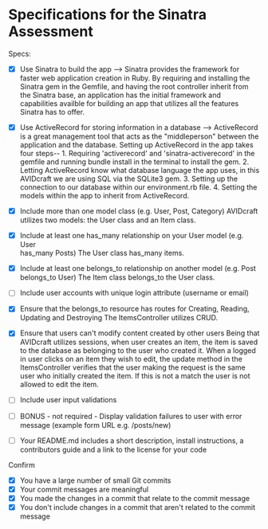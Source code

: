# Specifications for the Sinatra Assessment

Specs:
- [x] Use Sinatra to build the app
        --> Sinatra provides the framework for faster web application creation in Ruby. By requiring and installing the Sinatra gem in the Gemfile, and having the root controller inherit from the Sinatra base, an application has the initial framework and capabilities availble for building an app that utilizes all the features Sinatra has to offer.
- [X] Use ActiveRecord for storing information in a database
        --> ActiveRecord is a great management tool that acts as the "middleperson" between the application and the database. Setting up ActiveRecord in the app takes four steps-- 1. Requiring 'activerecord' and 'sinatra-activerecord' in the gemfile and running bundle install in the terminal to install the gem. 2. Letting ActiveRecord know what database language the app uses, in this AVIDcraft we are using SQL via the SQLite3 gem. 3. Setting up the connection to our database within our environment.rb file. 4. Setting the models within the app to inherit from ActiveRecord.
- [X] Include more than one model class (e.g. User, Post, Category)
        AVIDcraft utilizes two models: the User class and an Item class.
- [X] Include at least one has_many relationship on your User model (e.g. User  
has_many Posts)
        The User class has_many items.
- [X] Include at least one belongs_to relationship on another model (e.g. Post 
belongs_to User)
        The Item class belongs_to the User class.
- [ ] Include user accounts with unique login attribute (username or email)

- [x] Ensure that the belongs_to resource has routes for Creating, Reading, Updating and Destroying
        The ItemsController utilizes CRUD.
- [X] Ensure that users can't modify content created by other users
        Being that AVIDcraft utilizes sessions, when user creates an item, the item is saved to the database as belonging to the user who created it.  When a logged in user clicks on an item they wish to edit, the update method in the ItemsController verifies that the user making the request is the same user who initially created the item. If  this is not a match the user is not allowed to edit the item. 
- [ ] Include user input validations
- [ ] BONUS - not required - Display validation failures to user with error message (example form URL e.g. /posts/new)
- [ ] Your README.md includes a short description, install instructions, a contributors guide and a link to the license for your code

Confirm
- [X] You have a large number of small Git commits
- [X] Your commit messages are meaningful
- [X] You made the changes in a commit that relate to the commit message
- [X] You don't include changes in a commit that aren't related to the commit message